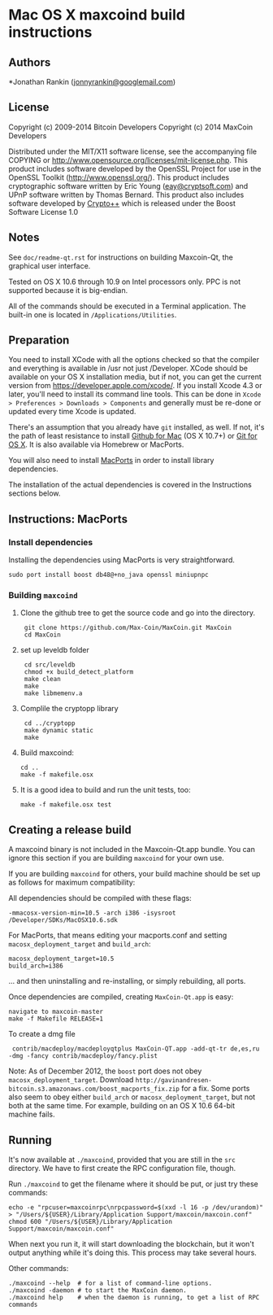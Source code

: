 Mac OS X maxcoind build instructions
====================================

Authors
-------

*Jonathan Rankin (jonnyrankin@googlemail.com)

License
-------

Copyright (c) 2009-2014 Bitcoin Developers
Copyright (c)      2014 MaxCoin Developers

Distributed under the MIT/X11 software license, see the accompanying
file COPYING or http://www.opensource.org/licenses/mit-license.php.
This product includes software developed by the OpenSSL Project for use in
the OpenSSL Toolkit (http://www.openssl.org/).
This product includes cryptographic software written by
Eric Young (eay@cryptsoft.com) and UPnP software written by Thomas Bernard.
This product also includes software developed by [Crypto++](http://www.cryptopp.com/) which is released under the Boost Software License 1.0

Notes
-----

See `doc/readme-qt.rst` for instructions on building Maxcoin-Qt, the
graphical user interface.

Tested on OS X 10.6 through 10.9 on Intel processors only. PPC is not
supported because it is big-endian.

All of the commands should be executed in a Terminal application. The
built-in one is located in `/Applications/Utilities`.

Preparation
-----------

You need to install XCode with all the options checked so that the compiler
and everything is available in /usr not just /Developer. XCode should be
available on your OS X installation media, but if not, you can get the
current version from https://developer.apple.com/xcode/. If you install
Xcode 4.3 or later, you'll need to install its command line tools. This can
be done in `Xcode > Preferences > Downloads > Components` and generally must
be re-done or updated every time Xcode is updated.

There's an assumption that you already have `git` installed, as well. If
not, it's the path of least resistance to install [Github for Mac](https://mac.github.com/)
(OS X 10.7+) or
[Git for OS X](https://code.google.com/p/git-osx-installer/). It is also
available via Homebrew or MacPorts.

You will also need to install [MacPorts](https://www.macports.org/) in order to install library
dependencies. 


The installation of the actual dependencies is covered in the Instructions
sections below.

Instructions: MacPorts
----------------------

### Install dependencies

Installing the dependencies using MacPorts is very straightforward.

    sudo port install boost db48@+no_java openssl miniupnpc

### Building `maxcoind`

1. Clone the github tree to get the source code and go into the directory.

        git clone https://github.com/Max-Coin/MaxCoin.git MaxCoin
        cd MaxCoin

2. set up leveldb folder

        cd src/leveldb
        chmod +x build_detect_platform
        make clean
        make
        make libmemenv.a

2. Complile the cryptopp library

        cd ../cryptopp
        make dynamic static
        make

2.  Build maxcoind:

        cd ..
        make -f makefile.osx

3.  It is a good idea to build and run the unit tests, too:

        make -f makefile.osx test


Creating a release build
------------------------

A maxcoind binary is not included in the Maxcoin-Qt.app bundle. You can ignore
this section if you are building `maxcoind` for your own use.

If you are building `maxcoind` for others, your build machine should be set up
as follows for maximum compatibility:

All dependencies should be compiled with these flags:

    -mmacosx-version-min=10.5 -arch i386 -isysroot /Developer/SDKs/MacOSX10.6.sdk

For MacPorts, that means editing your macports.conf and setting
`macosx_deployment_target` and `build_arch`:

    macosx_deployment_target=10.5
    build_arch=i386

... and then uninstalling and re-installing, or simply rebuilding, all ports.


Once dependencies are compiled, creating `MaxCoin-Qt.app` is easy:

    navigate to maxcoin-master
    make -f Makefile RELEASE=1

To create a dmg file

     contrib/macdeploy/macdeployqtplus MaxCoin-QT.app -add-qt-tr de,es,ru -dmg -fancy contrib/macdeploy/fancy.plist

Note: 
As of December 2012, the `boost` port does not obey `macosx_deployment_target`.
Download `http://gavinandresen-bitcoin.s3.amazonaws.com/boost_macports_fix.zip`
for a fix. Some ports also seem to obey either `build_arch` or
`macosx_deployment_target`, but not both at the same time. For example, building
on an OS X 10.6 64-bit machine fails.

Running
-------

It's now available at `./maxcoind`, provided that you are still in the `src`
directory. We have to first create the RPC configuration file, though.

Run `./maxcoind` to get the filename where it should be put, or just try these
commands:

    echo -e "rpcuser=maxcoinrpc\nrpcpassword=$(xxd -l 16 -p /dev/urandom)" > "/Users/${USER}/Library/Application Support/maxcoin/maxcoin.conf"
    chmod 600 "/Users/${USER}/Library/Application Support/maxcoin/maxcoin.conf"

When next you run it, it will start downloading the blockchain, but it won't
output anything while it's doing this. This process may take several hours.

Other commands:

    ./maxcoind --help  # for a list of command-line options.
    ./maxcoind -daemon # to start the MaxCoin daemon.
    ./maxcoind help    # when the daemon is running, to get a list of RPC commands
